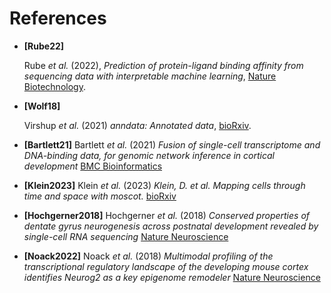 # References

* **[Rube22]**

   Rube *et al.* (2022),
   *Prediction of protein-ligand binding affinity from sequencing data with interpretable machine learning*,
   [Nature Biotechnology](https://doi.org/10.1038/s41587-022-01307-0).

* **[Wolf18]**

   Virshup *et al.* (2021)
   *anndata: Annotated data*,
   [bioRxiv](https://doi.org/10.1101/2021.12.16.473007).

* **[Bartlett21]**
   Bartlett *et al.* (2021)
   *Fusion of single-cell transcriptome and DNA-binding data, for genomic network inference in cortical development*
   [BMC Bioinformatics](https://bmcbioinformatics.biomedcentral.com/articles/10.1186/s12859-021-04201-9)

* **[Klein2023]**
   Klein *et al.* (2023)
   *Klein, D. et al. Mapping cells through time and space with moscot.*
   [bioRxiv](https://www.biorxiv.org/content/10.1101/2023.05.11.540374v2)

* **[Hochgerner2018]**
   Hochgerner *et al.* (2018)
   *Conserved properties of dentate gyrus neurogenesis across postnatal development revealed by single-cell RNA sequencing*
   [Nature Neuroscience](https://www.nature.com/articles/s41593-017-0056-2)

* **[Noack2022]**
   Noack *et al.* (2018)
   *Multimodal profiling of the transcriptional regulatory landscape of the developing mouse cortex identifies Neurog2 as a key epigenome remodeler*
   [Nature Neuroscience](https://www.nature.com/articles/s41593-021-01002-4)